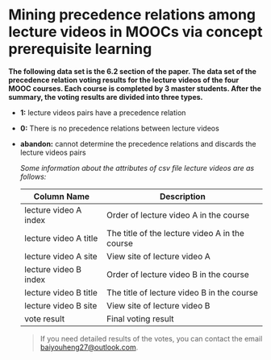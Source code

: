 # Mining precedence relations among lecture videos in MOOCs via concept prerequisite learning

**The following data set is the 6.2 section of the paper. The data set of the precedence relation voting results for the lecture videos of the four MOOC courses. Each course is completed by 3 master students. After the summary, the voting results are divided into three types.**

- **1:** lecture videos pairs have a  precedence relation

- **0:** There is no precedence relations between lecture videos

- **abandon:** cannot determine the precedence relations and discards the lecture videos pairs

  

  *Some information about the attributes of csv file  lecture videos are as follows:*

  | Column Name           | Description                                    |
  | --------------------- | ---------------------------------------------- |
  | lecture video A index | Order of lecture video A in the course         |
  | lecture video A title | The title of the lecture video A in the course |
  | lecture video A site  | View site of lecture video A                   |
  | lecture video B index | Order of lecture video B in the course         |
  | lecture video B title | The title of lecture video B in the course     |
  | lecture video B site  | View site of lecture video B                   |
  | vote result           | Final voting result                            |

  > If you need detailed results of the votes, you can contact the email baiyouheng27@outlook.com.
